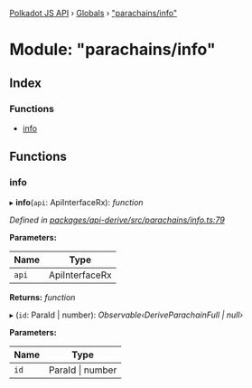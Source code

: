 [Polkadot JS API](../README.md) › [Globals](../globals.md) › ["parachains/info"](_parachains_info_.md)

# Module: "parachains/info"

## Index

### Functions

* [info](_parachains_info_.md#info)

## Functions

###  info

▸ **info**(`api`: ApiInterfaceRx): *function*

*Defined in [packages/api-derive/src/parachains/info.ts:79](https://github.com/polkadot-js/api/blob/9ea6053a42/packages/api-derive/src/parachains/info.ts#L79)*

**Parameters:**

Name | Type |
------ | ------ |
`api` | ApiInterfaceRx |

**Returns:** *function*

▸ (`id`: ParaId | number): *Observable‹DeriveParachainFull | null›*

**Parameters:**

Name | Type |
------ | ------ |
`id` | ParaId &#124; number |
